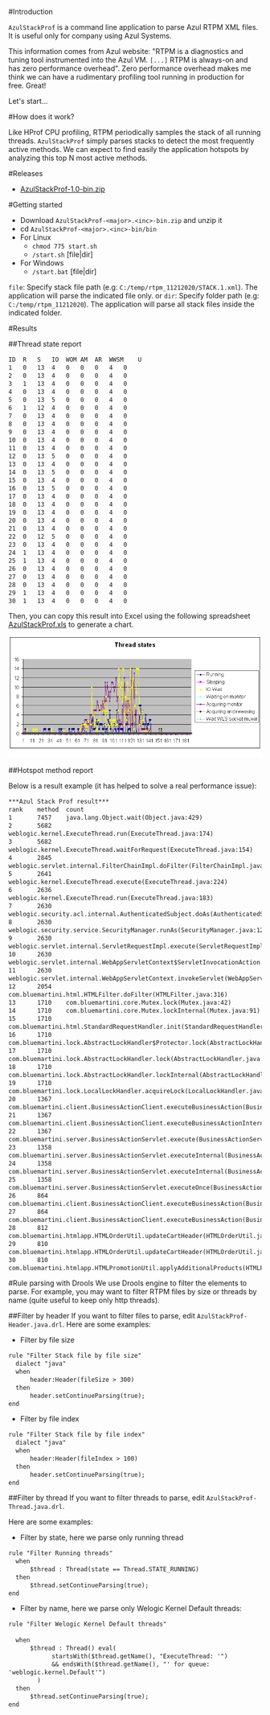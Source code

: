 #Introduction

`AzulStackProf` is a command line application to parse Azul RTPM XML files. It is useful only for company using Azul Systems. 

This information comes from Azul website:
 "RTPM is a diagnostics and tuning tool instrumented into the Azul VM. `[...]` RTPM is always-on and has zero performance overhead".
Zero performance overhead makes me think we can have a rudimentary profiling tool running in production for free. Great!

Let's start...

#How does it work?

Like HProf CPU profiling, RTPM periodically samples the stack of all running threads. `AzulStackProf` simply parses stacks to detect the most frequently active methods. We can expect to find easily the application hotspots by analyzing this top N most active methods.

#Releases

* [AzulStackProf-1.0-bin.zip](https://github.com/YannickRobin/azulstackprof/archive/AzulStackProf-1.0.zip)

#Getting started

* Download `AzulStackProf-<major>.<inc>-bin.zip` and unzip it
* cd `AzulStackProf-<major>.<inc>-bin/bin`
* For Linux
  * `chmod 775 start.sh`
  * `/start.sh` [file|dir]
* For Windows
  * `/start.bat` [file|dir]


`file`: Specify stack file path (e.g: `C:/temp/rtpm_11212020/STACK.1.xml`). The application will parse the indicated file only.
or
`dir`: Specify folder path (e.g: `C:/temp/rtpm_11212020`). The application will parse all stack files inside the indicated folder.

#Results

##Thread state report

```
ID	R	S	IO	WOM	AM	AR	WWSM	U
1	0	13	4	0	0	0	4	0
2	0	13	4	0	0	0	4	0
3	1	13	4	0	0	0	4	0
4	0	13	4	0	0	0	4	0
5	0	13	5	0	0	0	4	0
6	1	12	4	0	0	0	4	0
7	0	13	4	0	0	0	4	0
8	0	13	4	0	0	0	4	0
9	0	13	4	0	0	0	4	0
10	0	13	4	0	0	0	4	0
11	0	13	4	0	0	0	4	0
12	0	13	5	0	0	0	4	0
13	0	13	4	0	0	0	4	0
14	0	13	5	0	0	0	4	0
15	0	13	4	0	0	0	4	0
16	0	13	5	0	0	0	4	0
17	0	13	4	0	0	0	4	0
18	0	13	4	0	0	0	4	0
19	0	13	4	0	0	0	4	0
20	0	13	4	0	0	0	4	0
21	0	13	4	0	0	0	4	0
22	0	12	5	0	0	0	4	0
23	0	13	4	0	0	0	4	0
24	1	13	4	0	0	0	4	0
25	1	13	4	0	0	0	4	0
26	0	13	4	0	0	0	4	0
27	0	13	4	0	0	0	4	0
28	0	13	4	0	0	0	4	0
29	1	13	4	0	0	0	4	0
30	1	13	4	0	0	0	4	0
```

Then, you can copy this result into Excel using the following spreadsheet [AzulStackProf.xls](/AzulStackProf/media/AzulStackProf-Thread%20state%20chart.xls) to generate a chart.

![Thread states](/AzulStackProf/media/AzulStackProf.PNG)


##Hotspot method report

Below is a result example (it has helped to solve a real performance issue): 

```
***Azul Stack Prof result***
rank    method  count
1       7457    java.lang.Object.wait(Object.java:429)
2       5682    weblogic.kernel.ExecuteThread.run(ExecuteThread.java:174)
3       5682    weblogic.kernel.ExecuteThread.waitForRequest(ExecuteThread.java:154)
4       2845    weblogic.servlet.internal.FilterChainImpl.doFilter(FilterChainImpl.java:27)
5       2641    weblogic.kernel.ExecuteThread.execute(ExecuteThread.java:224)
6       2636    weblogic.kernel.ExecuteThread.run(ExecuteThread.java:183)
7       2630    weblogic.security.acl.internal.AuthenticatedSubject.doAs(AuthenticatedSubject.java:321)
8       2630    weblogic.security.service.SecurityManager.runAs(SecurityManager.java:121)
9       2630    weblogic.servlet.internal.ServletRequestImpl.execute(ServletRequestImpl.java:2773)
10      2630    weblogic.servlet.internal.WebAppServletContext$ServletInvocationAction.run(WebAppServletContext.java:7053)
11      2630    weblogic.servlet.internal.WebAppServletContext.invokeServlet(WebAppServletContext.java:3902)
12      2054    com.bluemartini.html.HTMLFilter.doFilter(HTMLFilter.java:316)
13      1710    com.bluemartini.core.Mutex.lock(Mutex.java:42)
14      1710    com.bluemartini.core.Mutex.lockInternal(Mutex.java:91)
15      1710    com.bluemartini.html.StandardRequestHandler.init(StandardRequestHandler.java:315)
16      1710    com.bluemartini.lock.AbstractLockHandler$Protector.lock(AbstractLockHandler.java:328)
17      1710    com.bluemartini.lock.AbstractLockHandler.lock(AbstractLockHandler.java:97)
18      1710    com.bluemartini.lock.AbstractLockHandler.lockInternal(AbstractLockHandler.java:133)
19      1710    com.bluemartini.lock.LocalLockHandler.acquireLock(LocalLockHandler.java:54)
20      1367    com.bluemartini.client.BusinessActionClient.executeBusinessAction(BusinessActionClient.java:283)
21      1367    com.bluemartini.client.BusinessActionClient.executeBusinessActionInternal(BusinessActionClient.java:761)
22      1367    com.bluemartini.server.BusinessActionServlet.execute(BusinessActionServlet.java:48)
23      1358    com.bluemartini.server.BusinessActionServlet.executeInternal(BusinessActionServlet.java:215)
24      1358    com.bluemartini.server.BusinessActionServlet.executeInternal(BusinessActionServlet.java:416)
25      1358    com.bluemartini.server.BusinessActionServlet.executeOnce(BusinessActionServlet.java:360)
26      864     com.bluemartini.client.BusinessActionClient.executeBusinessAction(BusinessActionClient.java:190)
27      864     com.bluemartini.client.BusinessActionClient.executeBusinessAction(BusinessActionClient.java:257)
28      812     com.bluemartini.htmlapp.HTMLOrderUtil.updateCartHeader(HTMLOrderUtil.java:1606)
29      810     com.bluemartini.htmlapp.HTMLOrderUtil.updateCartHeader(HTMLOrderUtil.java:1345)
30      810     com.bluemartini.htmlapp.HTMLPromotionUtil.applyAdditionalProducts(HTMLPromotionUtil.java:2557)
```

#Rule parsing with Drools
We use Drools engine to filter the elements to parse. For example, you may want to filter RTPM files by size or threads by name (quite useful to keep only http threads).

##Filter by header
If you want to filter files to parse, edit ```AzulStackProf-Header.java.drl```.
Here are some examples:

* Filter by file size
```
rule "Filter Stack file by file size"
  dialect "java"	
  when
      header:Header(fileSize > 300)
  then 
      header.setContinueParsing(true);
end
```

* Filter by file index
```
rule "Filter Stack file by file index"
  dialect "java"	
  when
      header:Header(fileIndex > 100)
  then 
      header.setContinueParsing(true);
end
```


##Filter by thread
If you want to filter threads to parse, edit `AzulStackProf-Thread.java.drl`. <br/>

Here are some examples:

* Filter by state, here we parse only running thread
```
rule "Filter Running threads"	
  when
      $thread : Thread(state == Thread.STATE_RUNNING)
  then 
      $thread.setContinueParsing(true);
end
```

* Filter by name, here we parse only Welogic Kernel Default threads:
```
rule "Filter Welogic Kernel Default threads"
	
  when
      $thread : Thread() eval(
      		startsWith($thread.getName(), "ExecuteThread: '")
      		&& endsWith($thread.getName(), "' for queue: 'weblogic.kernel.Default'")
      	)
  then 
      $thread.setContinueParsing(true);
end
```
